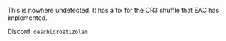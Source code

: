 This is nowhere undetected. It has a fix for the CR3 shuffle that EAC has implemented.

Discord: ``deschloroetizolam``
